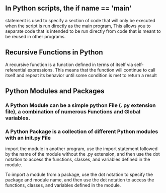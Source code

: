 ## In Python scripts, the if name == 'main'
statement is used to specify a section of code that will only be executed when the script is run directly as the main program, This allows you to separate code that is intended to be run directly from code that is meant to be reused in other programs.

## Recursive Functions in Python
A recursive function is a function defined in terms of itself via self-referential expressions. This means that the function will continue to call itself and repeat its behavior until some condition is met to return a result

## Python Modules and Packages
###  A Python Module can be a simple python File (. py extension file), a combination of numerous Functions and Global variables.

###  A Python Package is a collection of different Python modules with an __init__.py File

import the module in another program, use the import statement followed by the name of the module without the .py extension, and then use the dot notation to access the functions, classes, and variables defined in the module.

To import a module from a package, use the dot notation to specify the package and module name, and then use the dot notation to access the functions, classes, and variables defined in the module.